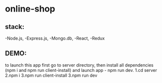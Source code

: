 # online-shop
## stack:
-Node.js,
-Express.js,
-Mongo.db,
-React,
-Redux

## DEMO:
to launch this app first go to server directory, then install all dependencies (npm i and npm run client-install) and launch app - npm run dev.
1.cd server
2.npm i
3.npm run client-install
3.npm run dev
